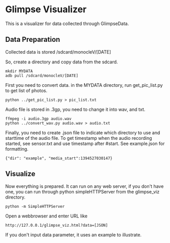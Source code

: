# Glimpse Visualizer
This is a visualizer for data collected through GlimpseData. 

## Data Preparation
Collected data is stored /sdcard/monocleV/[DATE]

So, create a directory and copy data from the sdcard.

	mkdir MYDATA
	adb pull /sdcard/monocleV/[DATE]

First you need to convert data. in the MYDATA directory, run get_pic_list.py to get list of photos.

	python ../get_pic_list.py > pic_list.txt
	
Audio file is stored in .3gp, you need to change it into wav, and txt.

	ffmpeg -i audio.3gp audio.wav
	python ../convert_wav.py audio.wav > audio.txt

Finally, you need to create .json file to indicate which directory to use and starttime of the audio file. To get timestamp when the audio recording started, see sensor.txt and use timestamp after #start. See example.json for formatting.

	{"dir": "example", "media_start":1394527030147}
	
## Visualize
Now everything is prepared. It can run on any web server, if you don't have one, you can run through python simpleHTTPServer from the glimpse_viz directory.

	python -m SimpleHTTPServer

Open a webbrowser and enter URL like
 
	http://127.0.0.1/glimpse_viz.html?data=[JSON]
	
If you don't input data parameter, it uses an example to illustrate. 